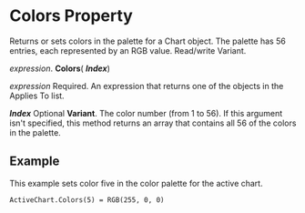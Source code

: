 
# Colors Property

Returns or sets colors in the palette for a Chart object. The palette has 56 entries, each represented by an RGB value. Read/write Variant.

 _expression_. **Colors**( **_Index_**)

 _expression_ Required. An expression that returns one of the objects in the Applies To list.

 _**Index**_ Optional **Variant**. The color number (from 1 to 56). If this argument isn't specified, this method returns an array that contains all 56 of the colors in the palette.

## Example

This example sets color five in the color palette for the active chart.


```
ActiveChart.Colors(5) = RGB(255, 0, 0) 

```

